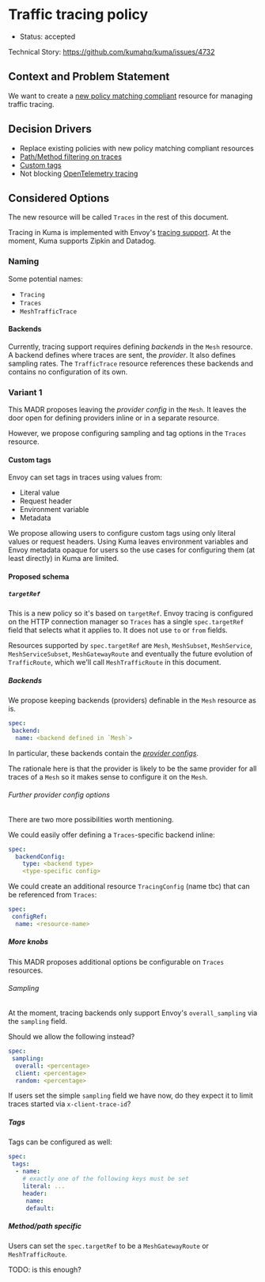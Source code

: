 # Traffic tracing policy

- Status: accepted

Technical Story: https://github.com/kumahq/kuma/issues/4732

## Context and Problem Statement

We want to create a [new policy matching compliant](https://github.com/kumahq/kuma/blob/22c157d4adac7f518b1b49939c7e9ea4d2a1876c/docs/madr/decisions/005-policy-matching.md)
resource for managing traffic tracing.

## Decision Drivers

- Replace existing policies with new policy matching compliant resources
- [Path/Method filtering on traces](https://github.com/kumahq/kuma/issues/3335)
- [Custom tags](https://github.com/kumahq/kuma/issues/3275)
- Not blocking [OpenTelemetry tracing](https://github.com/kumahq/kuma/issues/3690)

## Considered Options

The new resource will be called `Traces` in the rest of this document.

Tracing in Kuma is implemented with Envoy's [tracing
support](https://www.envoyproxy.io/docs/envoy/latest/intro/arch_overview/observability/tracing).
At the moment, Kuma supports Zipkin and Datadog.

### Naming

Some potential names:

- `Tracing`
- `Traces`
- `MeshTrafficTrace`

#### Backends

Currently, tracing support requires defining _backends_ in the `Mesh` resource. A backend defines where traces are sent, the _provider_. It also defines sampling rates. The `TrafficTrace` resource references these backends and contains no configuration of its own.

### Variant 1

This MADR proposes leaving the _provider config_ in the `Mesh`.
It leaves the door open for defining providers inline or in a separate
resource.

However, we propose configuring sampling and tag options in the `Traces`
resource.

#### Custom tags

Envoy can set tags in traces using values from:

- Literal value
- Request header
- Environment variable
- Metadata

We propose allowing users to configure custom tags using only literal values or
request headers. Using Kuma leaves environment variables and Envoy metadata
opaque for users so the use cases for configuring them (at least directly)
in Kuma are limited.

#### Proposed schema

##### `targetRef`

This is a new policy so it's based on `targetRef`. Envoy tracing is configured
on the HTTP connection manager so `Traces` has a single `spec.targetRef` field
that selects what it applies to. It does not use `to` or `from` fields.

Resources supported by `spec.targetRef` are `Mesh`, `MeshSubset`, `MeshService`,
`MeshServiceSubset`, `MeshGatewayRoute` and eventually the future
evolution of `TrafficRoute`, which we'll call `MeshTrafficRoute` in this
document.

##### Backends

We propose keeping backends (providers) definable in the `Mesh` resource as is.

```yaml
spec:
 backend:
  name: <backend defined in `Mesh`>
```

In particular, these backends contain the [_provider
configs_](https://www.envoyproxy.io/docs/envoy/latest/api-v3/config/trace/v3/http_tracer.proto#envoy-v3-api-msg-config-trace-v3-tracing-http).

The rationale here is that the provider is likely to be the same provider for all
traces of a `Mesh` so it makes sense to configure it on the `Mesh`.

###### Further provider config options

There are two more possibilities worth mentioning.

We could easily offer defining a `Traces`-specific backend inline:

```yaml
spec:
  backendConfig:
    type: <backend type>
    <type-specific config>
```

We could create an additional resource `TracingConfig` (name tbc) that can be referenced
from `Traces`:

```yaml
spec:
 configRef:
  name: <resource-name>
```

##### More knobs

This MADR proposes additional options be configurable on `Traces` resources.

###### Sampling

At the moment, tracing backends only support Envoy's `overall_sampling` via the
`sampling` field.

Should we allow the following instead?

```yaml
spec:
 sampling:
  overall: <percentage>
  client: <percentage>
  random: <percentage>
```

If users set the simple `sampling` field we have now,
do they expect it to limit traces started via `x-client-trace-id`?

##### Tags

Tags can be configured as well:

```yaml
spec:
 tags:
  - name:
    # exactly one of the following keys must be set
    literal: ...
    header:
     name:
     default:
```

##### Method/path specific

Users can set the `spec.targetRef` to be a `MeshGatewayRoute` or
`MeshTrafficRoute`.

TODO: is this enough?
